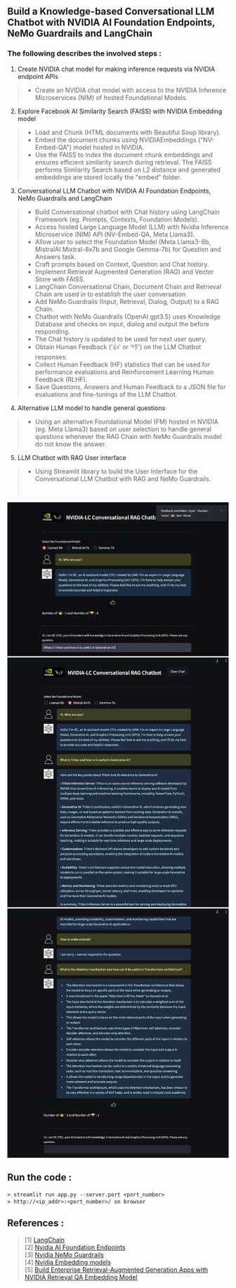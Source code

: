 ## Build a Knowledge-based Conversational LLM Chatbot with NVIDIA AI Foundation Endpoints, NeMo Guardrails and LangChain
### The following describes the involved steps :
1. Create NVIDIA chat model for making inference requests via NVIDIA endpoint APIs
>   - Create an NVIDIA chat model with access to the NVIDIA Inference Microservices (NIM) of hosted Foundational Models.

2. Explore Facebook AI Similarity Search (FAISS) with NVIDIA Embedding model
>   - Load and Chunk (HTML documents with Beautiful Soup library).
>   - Embed the document chunks using NVIDIAEmbeddings ("NV-Embed-QA") model hosted in NVIDIA.
>   - Use the FAISS to index the document chunk embeddings and ensures efficient similarity search during retrieval.
>     The FAISS performs Similarity Search based on L2 distance and generated embeddings are stored locally the "embed" folder.

3. Conversational LLM Chatbot with NVIDIA AI Foundation Endpoints, NeMo Guardrails and LangChain
>   - Build Conversational chatbot with Chat history using LangChain Framework (eg. Prompts, Contexts, Foundation Models).
>   - Access hosted Large Language Model (LLM) with Nvidia Inference Microservice (NIM) API (NV-Embed-QA, Meta Llama3).
>   - Allow user to select the Foundation Model (Meta Llama3-8b, MistralAI Mixtral-8x7b and Google Gemma-7b) for Question and Answers task.
>   - Craft prompts based on Context, Question and Chat history.
>   - Implement Retrieval Augmented Generation (RAG) and Vector Store with FAISS.
>   - LangChain Conversational Chain, Document Chain and Retrieval Chain are used in to establish the user conversation.
>   - Add NeMo Guardrails (Input, Retrieval, Dialog, Output) to a RAG Chain.
>   - Chatbot with NeMo Guardrails (OpenAI gpt3.5) uses Knowledge Database and checks on input, dialog and output the before responding.
>   - The Chat history is updated to be used for next user query.
>   - Obtain Human Feedback ('👍' or '👎') on the LLM Chatbot responses.
>   - Collect Human Feedback (HF) statistics that can be used for performance evaluations and Reinforcement Learning Human Feedback (RLHF).
>   - Save Questions, Answers and Human Feedback to a JSON file for evaluations and fine-tunings of the LLM Chatbot.

4. Alternative LLM model to handle general questions
>   - Using an alternative Foundational Model (FM) hosted in NVIDIA (eg. Meta Llama3) based on user selection to handle general questions
>     whenever the RAG Chain with NeMo Guardrails model do not know the answer.

5. LLM Chatbot with RAG User interface
>   - Using Streamlit library to build the User Interface for the Conversational LLM Chatbot with RAG and NeMo Guardrails.
><br>

![alt text](https://github.com/samaujs/Gen-AI/blob/main/NVIDIA_LC_RAG/images/NVIDIA_LC_RAG_DM_FB_p2.png)
![alt text](https://github.com/samaujs/Gen-AI/blob/main/NVIDIA_LC_RAG/images/NVIDIA_LC_RAG_DM_FB_p3.png)
![alt text](https://github.com/samaujs/Gen-AI/blob/main/NVIDIA_LC_RAG/images/NVIDIA_LC_RAG_DM_FB_p4.png)

## Run the code :
```
> streamlit run app.py --server.port <port_number>
> http://<ip_addr>:<port_number>/ on browser
```

## References :<br>
>[1] [LangChain](https://python.langchain.com/v0.1/docs/get_started/introduction)<br>
>[2] [Nvidia AI Foundation Endpoints](https://python.langchain.com/v0.1/docs/integrations/providers/nvidia/#nvidia-ai-foundation-endpoints)<br>
>[3] [Nvidia NeMo Guardrails](https://github.com/NVIDIA/NeMo-Guardrails)<br>
>[4] [Nvidia Embedding models](https://python.langchain.com/v0.1/docs/integrations/text_embedding/nvidia_ai_endpoints/)<br>
>[5] [Build Enterprise Retrieval-Augmented Generation Apps with NVIDIA Retrieval QA Embedding Model](https://developer.nvidia.com/blog/build-enterprise-retrieval-augmented-generation-apps-with-nvidia-retrieval-qa-embedding-model/)<br>
